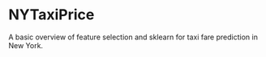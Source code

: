 # NYTaxiPrice
A basic overview of feature selection and sklearn for taxi fare prediction in New York.
